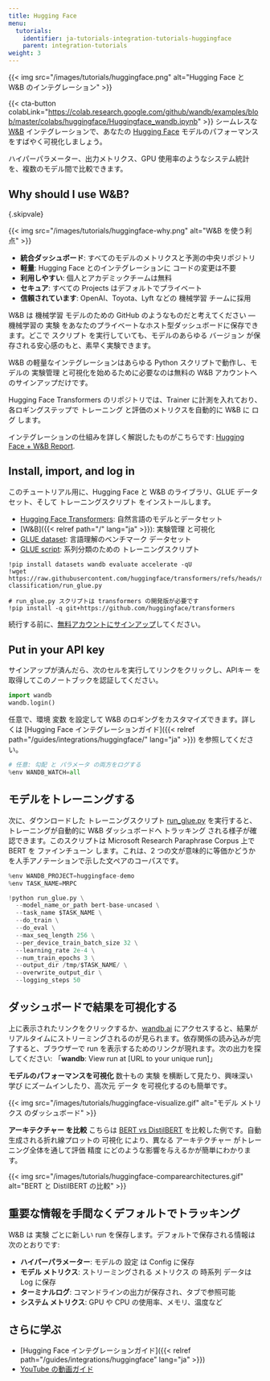 ```yaml
---
title: Hugging Face
menu:
  tutorials:
    identifier: ja-tutorials-integration-tutorials-huggingface
    parent: integration-tutorials
weight: 3
---
```


{{< img src="/images/tutorials/huggingface.png" alt="Hugging Face と W&B のインテグレーション" >}}

{{< cta-button colabLink="https://colab.research.google.com/github/wandb/examples/blob/master/colabs/huggingface/Huggingface_wandb.ipynb" >}}
シームレスな [W&B](https://wandb.ai/site) インテグレーションで、あなたの [Hugging Face](https://github.com/huggingface/transformers) モデルのパフォーマンスをすばやく可視化しましょう。

ハイパーパラメーター、出力メトリクス、GPU 使用率のようなシステム統計を、複数のモデル間で比較できます。 

## Why should I use W&B?
{.skipvale}

{{< img src="/images/tutorials/huggingface-why.png" alt="W&B を使う利点" >}}

- **統合ダッシュボード**: すべてのモデルのメトリクスと予測の中央リポジトリ
- **軽量**: Hugging Face とのインテグレーションに コードの変更は不要
- **利用しやすい**: 個人とアカデミックチームは無料
- **セキュア**: すべての Projects はデフォルトでプライベート
- **信頼されています**: OpenAI、Toyota、Lyft などの 機械学習 チームに採用

W&B は 機械学習 モデルのための GitHub のようなものだと考えてください — 機械学習の 実験 をあなたのプライベートなホスト型ダッシュボードに保存できます。どこで スクリプト を実行していても、モデルのあらゆる バージョン が保存される安心感のもと、素早く実験できます。

W&B の軽量なインテグレーションはあらゆる Python スクリプトで動作し、モデルの 実験管理 と可視化を始めるために必要なのは無料の W&B アカウントへのサインアップだけです。

Hugging Face Transformers のリポジトリでは、Trainer に計測を入れており、各ロギングステップで トレーニング と評価のメトリクスを自動的に W&B に ログ します。

インテグレーションの仕組みを詳しく解説したものがこちらです: [Hugging Face + W&B Report](https://app.wandb.ai/jxmorris12/huggingface-demo/reports/Train-a-model-with-Hugging-Face-and-Weights-%26-Biases--VmlldzoxMDE2MTU).

## Install, import, and log in



このチュートリアル用に、Hugging Face と W&B のライブラリ、GLUE データセット、そして トレーニングスクリプト をインストールします。
- [Hugging Face Transformers](https://github.com/huggingface/transformers): 自然言語のモデルとデータセット
- [W&B]({{< relref path="/" lang="ja" >}}): 実験管理 と可視化
- [GLUE dataset](https://gluebenchmark.com/): 言語理解のベンチマーク データセット
- [GLUE script](https://raw.githubusercontent.com/huggingface/transformers/refs/heads/main/examples/pytorch/text-classification/run_glue.py): 系列分類のための トレーニングスクリプト


```notebook
!pip install datasets wandb evaluate accelerate -qU
!wget https://raw.githubusercontent.com/huggingface/transformers/refs/heads/main/examples/pytorch/text-classification/run_glue.py
```


```notebook
# run_glue.py スクリプトは transformers の開発版が必要です
!pip install -q git+https://github.com/huggingface/transformers
```

続行する前に、[無料アカウントにサインアップ](https://app.wandb.ai/login?signup=true)してください。

## Put in your API key

サインアップが済んだら、次のセルを実行してリンクをクリックし、APIキー を取得してこのノートブックを認証してください。


```python
import wandb
wandb.login()
```

任意で、環境 変数 を設定して W&B のロギングをカスタマイズできます。詳しくは [Hugging Face インテグレーションガイド]({{< relref path="/guides/integrations/huggingface/" lang="ja" >}}) を参照してください。


```python
# 任意: 勾配 と パラメータ の両方をログする
%env WANDB_WATCH=all
```

## モデルをトレーニングする
次に、ダウンロードした トレーニングスクリプト [run_glue.py](https://huggingface.co/transformers/examples.html#glue) を実行すると、トレーニングが自動的に W&B ダッシュボードへ トラッキング される様子が確認できます。このスクリプトは Microsoft Research Paraphrase Corpus 上で BERT を ファインチューン します。これは、2 つの文が意味的に等価かどうかを人手アノテーションで示した文ペアのコーパスです。


```python
%env WANDB_PROJECT=huggingface-demo
%env TASK_NAME=MRPC

!python run_glue.py \
  --model_name_or_path bert-base-uncased \
  --task_name $TASK_NAME \
  --do_train \
  --do_eval \
  --max_seq_length 256 \
  --per_device_train_batch_size 32 \
  --learning_rate 2e-4 \
  --num_train_epochs 3 \
  --output_dir /tmp/$TASK_NAME/ \
  --overwrite_output_dir \
  --logging_steps 50
```

##  ダッシュボードで結果を可視化する
上に表示されたリンクをクリックするか、[wandb.ai](https://app.wandb.ai) にアクセスすると、結果がリアルタイムにストリーミングされるのが見られます。依存関係の読み込みが完了すると、ブラウザーで run を表示するためのリンクが現れます。次の出力を探してください: 「**wandb**: View run at [URL to your unique run]」

**モデルのパフォーマンスを可視化**
数十もの 実験 を横断して見たり、興味深い 学び にズームインしたり、高次元 データ を可視化するのも簡単です。

{{< img src="/images/tutorials/huggingface-visualize.gif" alt="モデル メトリクス のダッシュボード" >}}

**アーキテクチャー を比較**
こちらは [BERT vs DistilBERT](https://app.wandb.ai/jack-morris/david-vs-goliath/reports/Does-model-size-matter%3F-Comparing-BERT-and-DistilBERT-using-Sweeps--VmlldzoxMDUxNzU) を比較した例です。自動生成される折れ線プロットの 可視化 により、異なる アーキテクチャー がトレーニング全体を通して評価 精度 にどのような影響を与えるかが簡単にわかります。

{{< img src="/images/tutorials/huggingface-comparearchitectures.gif" alt="BERT と DistilBERT の比較" >}}

## 重要な情報を手間なくデフォルトでトラッキング
W&B は 実験 ごとに新しい run を保存します。デフォルトで保存される情報は次のとおりです:
- **ハイパーパラメーター**: モデルの 設定 は Config に保存
- **モデル メトリクス**: ストリーミングされる メトリクス の 時系列 データは Log に保存
- **ターミナルログ**: コマンドラインの出力が保存され、タブで参照可能
- **システム メトリクス**: GPU や CPU の使用率、メモリ、温度など

## さらに学ぶ
- [Hugging Face インテグレーションガイド]({{< relref path="/guides/integrations/huggingface" lang="ja" >}})
- [YouTube の動画ガイド](http://wandb.me/youtube)